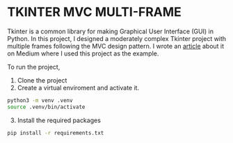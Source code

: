 # TKINTER MVC MULTI-FRAME

Tkinter is a common library for making Graphical User Interface (GUI) in Python. In this project, I designed a moderately complex Tkinter project with multiple frames following the MVC design pattern. I wrote an [article](https://nazmul-ahsan.medium.com/how-to-organize-multi-frame-tkinter-application-with-mvc-pattern-79247efbb02b) about it on Medium where I used this project as the example.

To run the project,

1. Clone the project
2. Create a virtual enviroment and activate it.

```bash
python3 -m venv .venv
source .venv/bin/activate
```

3. Install the required packages

```bash
pip install -r requirements.txt
```
